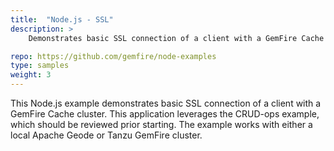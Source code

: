 ```yaml
---
title:  "Node.js - SSL"
description: >
    Demonstrates basic SSL connection of a client with a GemFire Cache cluster. This application leverages the CRUD-ops example, which should be reviewed prior starting.

repo: https://github.com/gemfire/node-examples
type: samples
weight: 3
---
```


This Node.js example demonstrates basic SSL connection of a client with a GemFire Cache cluster. This application leverages the CRUD-ops example, which should be reviewed prior starting. The example works with either a local Apache Geode or Tanzu GemFire cluster.